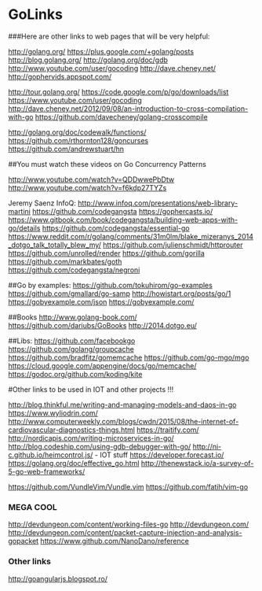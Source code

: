 GoLinks
================

###Here are other links to web pages that will be very helpful:

http://golang.org/
https://plus.google.com/+golang/posts
http://blog.golang.org/
http://golang.org/doc/gdb
http://www.youtube.com/user/gocoding
http://dave.cheney.net/
http://gophervids.appspot.com/

http://tour.golang.org/
https://code.google.com/p/go/downloads/list
https://www.youtube.com/user/gocoding
http://dave.cheney.net/2012/09/08/an-introduction-to-cross-compilation-with-go
https://github.com/davecheney/golang-crosscompile

http://golang.org/doc/codewalk/functions/
https://github.com/rthornton128/goncurses
https://github.com/andrewstuart/hn

##You must watch these videos on Go Concurrency Patterns

http://www.youtube.com/watch?v=QDDwwePbDtw
http://www.youtube.com/watch?v=f6kdp27TYZs


Jeremy Saenz InfoQ:
http://www.infoq.com/presentations/web-library-martini
https://github.com/codegangsta
https://gophercasts.io/
https://www.gitbook.com/book/codegangsta/building-web-apps-with-go/details
https://github.com/codegangsta/essential-go
https://www.reddit.com/r/golang/comments/31m0lm/blake_mizeranys_2014_dotgo_talk_totally_blew_my/
https://github.com/julienschmidt/httprouter
https://github.com/unrolled/render
https://github.com/gorilla
https://github.com/markbates/goth
https://github.com/codegangsta/negroni

##Go by examples:
https://github.com/tokuhirom/go-examples
https://github.com/gmallard/go-samp
http://howistart.org/posts/go/1
https://gobyexample.com/json
https://gobyexample.com/

##Books
http://www.golang-book.com/
https://github.com/dariubs/GoBooks
http://2014.dotgo.eu/

##Libs:
https://github.com/facebookgo
https://github.com/golang/groupcache
https://github.com/bradfitz/gomemcache
https://github.com/go-mgo/mgo
https://cloud.google.com/appengine/docs/go/memcache/
https://godoc.org/github.com/koding/kite

#Other links to be used in IOT and other projects !!!

http://blog.thinkful.me/writing-and-managing-models-and-daos-in-go
https://www.wyliodrin.com/
http://www.computerweekly.com/blogs/cwdn/2015/08/the-internet-of-cardiovascular-diagnostics-things.html
https://traitify.com/
http://nordicapis.com/writing-microservices-in-go/
http://blog.codeship.com/using-gdb-debugger-with-go/
http://ni-c.github.io/heimcontrol.js/ - IOT stuff
https://developer.forecast.io/
https://golang.org/doc/effective_go.html
http://thenewstack.io/a-survey-of-5-go-web-frameworks/

https://github.com/VundleVim/Vundle.vim
https://github.com/fatih/vim-go


### MEGA COOL 
http://devdungeon.com/content/working-files-go
http://devdungeon.com/
http://devdungeon.com/content/packet-capture-injection-and-analysis-gopacket
https://www.github.com/NanoDano/reference


### Other links

http://goangularjs.blogspot.ro/

